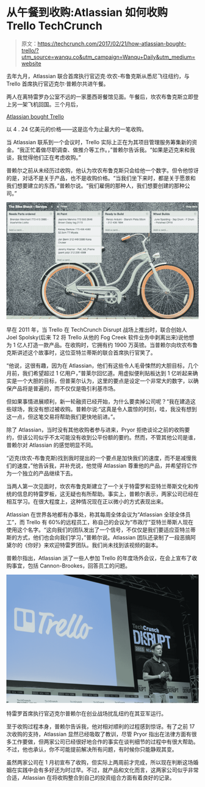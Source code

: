 # 从午餐到收购:Atlassian 如何收购 Trello TechCrunch

> 原文：<https://techcrunch.com/2017/02/21/how-atlassian-bought-trello/?utm_source=wanqu.co&utm_campaign=Wanqu+Daily&utm_medium=website>

去年九月，Atlassian 联合首席执行官迈克·坎农-布鲁克斯从悉尼飞往纽约，与 Trello 首席执行官迈克尔·普赖尔共进午餐。

两人在离特雷罗办公室不远的一家墨西哥餐馆见面。午餐后，坎农布鲁克斯立即登上另一架飞机回国。三个月后，

[Atlassian bought Trello](https://beta.techcrunch.com/2017/01/09/atlassian-acquires-trello/)

以 4 . 24 亿美元的价格——这是迄今为止最大的一笔收购。

当 Atlassian 联系到一个会议时，Trello 实际上正在为其项目管理服务筹集新的资金。“我正忙着做尽职调查、做推介等工作。，”普赖尔告诉我。“如果是迈克来和我谈，我觉得他们正在考虑收购。”

普赖尔之前从未经历过收购，他认为坎农布鲁克斯只会给他一个数字。但令他惊讶的是，对话不是关于产品，也不是收购价格。“当我们坐下来时，都是关于愿景和我们想要建立的东西，”普赖尔说。“我们雇佣的那种人，我们想要创建的那种公司。”

![trello4](img/de28ba96641ae3e57d87677925963ae9.png)

早在 2011 年，当 Trello 在 TechCrunch Disrupt 战场上推出时，联合创始人 Joel Spolsky(后来 T2 将 Trello 从他的 Fog Creek 软件业务中剥离出来)说他想为 1 亿人打造一款产品。在收购时，它拥有约 1900 万英镑。当普赖尔向坎农布鲁克斯讲述这个故事时，这位亚特兰蒂斯的联合首席执行官笑了。

“他说，这很有趣，因为在 Atlassian，他们有这些令人毛骨悚然的大胆目标，几个月前，我们希望超过 1 亿用户，”普莱尔回忆道。用虚拟便利贴板达到 1 亿听起来确实是一个大胆的目标，但普莱尔认为，这里的要点是设定一个非常大的数字，以确保产品将是普遍的，而不仅仅是吸引利基市场。

但如果事情进展顺利，新一轮融资已经开始，为什么要卖掉公司呢？“我在建造这些球场，我没有想过被收购。普赖尔说:“这真是令人震惊的时刻，哇，我没有想到这一点，但这笔交易将帮助我们更快地前进。”。

除了 Atlassian，当时没有其他收购者参与进来，Pryor 拒绝谈论之前的收购要约，但该公司似乎不太可能没有收到公平份额的要约。然而，不管其他公司是谁，普赖尔对 Atlassian 的感觉明显不同。

“迈克(坎农-布鲁克斯)找到我时提出的一个要点是加快我们的速度，而不是减慢我们的速度，”他告诉我，并补充说，他觉得 Atlassian 尊重他的产品，并希望将它作为一个独立的产品继续下去。

当两人第一次见面时，坎农布鲁克斯建立了一个关于特雷罗和亚特兰蒂斯文化和传统的信息的特雷罗板，这无疑也有所帮助。事实上，普赖尔表示，两家公司已经在相互学习。在很大程度上，这种情况现在正以微小的方式表现出来。

Atlassian 在世界各地都有办事处，称其每周全体会议为“Atlassian 全球全体员工”，而 Trello 有 60%的远程员工，称自己的会议为“市政厅”亚特兰蒂斯人现在使用这个名字。“这向我们的团队发出了一个信号，不仅仅是我们要适应亚特兰蒂斯的方式，他们也会向我们学习，”普赖尔说。Atlassian 团队还录制了一段恶搞阿黛尔的《你好》来欢迎特雷罗团队。我们尚未找到该视频的副本。

普赖尔指出，Atlassian 派了一些人参加 Trello 的年度场外会议，在会上宣布了收购事宜，包括 Cannon-Brookes，回答员工的问题。

![trello](img/576a35b8cd95a50753448151ccea0d1e.png)

特雷罗首席执行官迈克尔普赖尔在创业战场扰乱纽约在其亚军运行。

至于收购过程本身，普赖尔告诉我，他对相对顺利的过程感到惊讶。有了之前 17 次收购的支持，Atlassian 显然已经吸取了教训，尽管 Pryor 指出在法律方面有很多工作要做，但两家公司已经很好地合作的事实在谈判细节的过程中有很大帮助。不过，他也承认，你不可能提前解决所有问题，有时候你只能静观其变。

虽然两家公司在 1 月初宣布了收购，但实际上两周前才完成，所以现在判断这场婚姻在实践中会有多好还为时过早。不过，就产品和文化而言，这两家公司似乎非常合适，Atlassian 在将收购整合到自己的投资组合方面有着良好的记录。